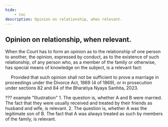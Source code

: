 ```yaml
---
hide:
    - toc
description: Opinion on relationship, when relevant.
---
```


## Opinion on relationship, when relevant.

When the Court has to form an opinion as to the relationship of one person to another, the opinion, expressed by conduct, as to the existence of such relationship, of any person who, as a member of the family or otherwise, has special means of knowledge on the subject, is a relevant fact: </p>&emsp; Provided that such opinion shall not be sufficient to prove a marriage in proceedings under the Divorce Act, 1869 (4 of 1869), or in prosecution under sections 82 and 84 of the Bharatiya Nyaya Sanhita, 2023.

??? example "Illustration"
    1. The question is, whether A and B were married. The fact that they were usually received and treated by their friends as husband and wife, is relevant.
    2. The question is, whether A was the legitimate son of B. The fact that A was always treated as such by members of the family, is relevant.

